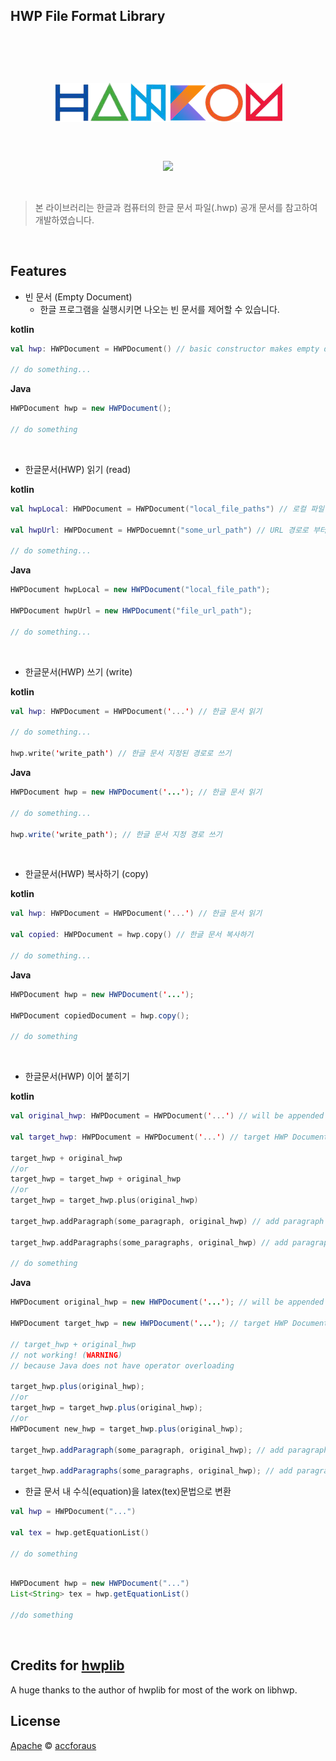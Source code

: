 ## HWP File Format Library

<br/>

<p align="center" style="padding: 45px;">
    <img src="/img/hankom2.png">
</p>
<p align="center">
    <img src="https://travis-ci.org/accforaus/libhwp.svg?branch=master">    
</p>

<br/>

> 본 라이브러리는 한글과 컴퓨터의 한글 문서 파일(.hwp) 공개 문서를 참고하여 개발하였습니다.

<br/>

## Features


* 빈 문서 (Empty Document)
    * 한글 프로그램을 실행시키면 나오는 빈 문서를 제어할 수 있습니다.

**kotlin**
```kotlin
val hwp: HWPDocument = HWPDocument() // basic constructor makes empty document

// do something...
```
**Java**
```java
HWPDocument hwp = new HWPDocument();

// do something
```

<br/>

* 한글문서(HWP) 읽기 (read)

**kotlin**
```kotlin
val hwpLocal: HWPDocument = HWPDocument("local_file_paths") // 로컬 파일 읽기

val hwpUrl: HWPDocument = HWPDocuemnt("some_url_path") // URL 경로로 부터 읽기

// do something...
```

**Java**
```Java
HWPDocument hwpLocal = new HWPDocument("local_file_path");

HWPDocument hwpUrl = new HWPDocument("file_url_path");

// do something...
```

<br/>

* 한글문서(HWP) 쓰기 (write)

**kotlin**
```kotlin
val hwp: HWPDocument = HWPDocument('...') // 한글 문서 읽기

// do something...

hwp.write('write_path') // 한글 문서 지정된 경로로 쓰기
```

**Java**
```java
HWPDocument hwp = new HWPDocument('...'); // 한글 문서 읽기

// do something...

hwp.write('write_path'); // 한글 문서 지정 경로 쓰기
```

<br/>

* 한글문서(HWP) 복사하기 (copy)

**kotlin**
```kotlin
val hwp: HWPDocument = HWPDocument('...') // 한글 문서 읽기

val copied: HWPDocument = hwp.copy() // 한글 문서 복사하기

// do something...
```

**Java**
```java
HWPDocument hwp = new HWPDocument('...');

HWPDocument copiedDocument = hwp.copy();

// do something
```
<br/>

* 한글문서(HWP) 이어 붙히기

**kotlin**
```kotlin
val original_hwp: HWPDocument = HWPDocument('...') // will be appended

val target_hwp: HWPDocument = HWPDocument('...') // target HWP Document

target_hwp + original_hwp
//or
target_hwp = target_hwp + original_hwp
//or
target_hwp = target_hwp.plus(original_hwp)

target_hwp.addParagraph(some_paragraph, original_hwp) // add paragraph in target_hwp

target_hwp.addParagraphs(some_paragraphs, original_hwp) // add paragraph list in target_hwp

// do something
```

**Java**
```java
HWPDocument original_hwp = new HWPDocument('...'); // will be appended

HWPDocument target_hwp = new HWPDocument('...'); // target HWP Document

// target_hwp + original_hwp 
// not working! (WARNING)
// because Java does not have operator overloading 

target_hwp.plus(original_hwp);
//or
target_hwp = target_hwp.plus(original_hwp);
//or
HWPDocument new_hwp = target_hwp.plus(original_hwp);

target_hwp.addParagraph(some_paragraph, original_hwp); // add paragraph

target_hwp.addParagraphs(some_paragraphs, original_hwp); // add paragraph list
```

* 한글 문서 내 수식(equation)을 latex(tex)문법으로 변환

```kotlin
val hwp = HWPDocument("...")

val tex = hwp.getEquationList()

// do something
```

```java

HWPDocument hwp = new HWPDocument("...")
List<String> tex = hwp.getEquationList()

//do something

```
<br/>

## Credits for [hwplib](https://github.com/neolord0/hwplib)
A huge thanks to the author of hwplib for most of the work on libhwp.


## License
[Apache](LICENSE)
© [accforaus](https://github.com/accforaus)
